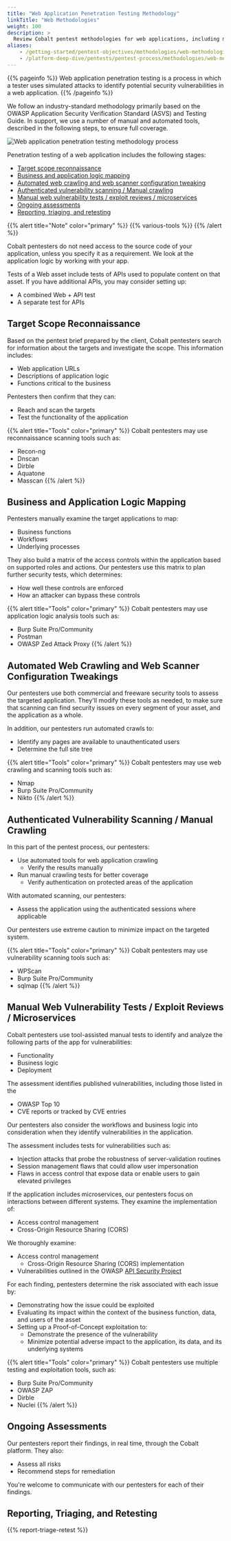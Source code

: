 ```yaml
---
title: "Web Application Penetration Testing Methodology"
linkTitle: "Web Methodologies"
weight: 100
description: >
  Review Cobalt pentest methodologies for web applications, including microservices.
aliases:
    - /getting-started/pentest-objectives/methodologies/web-methodologies/
    - /platform-deep-dive/pentests/pentest-process/methodologies/web-methodologies/
---
```


{{% pageinfo %}}
Web application penetration testing is a process in which a tester uses simulated attacks to identify potential security vulnerabilities in a web application.
{{% /pageinfo %}}

We follow an industry-standard methodology primarily based on the OWASP Application Security Verification Standard (ASVS) and Testing Guide. In support, we use a number of manual and automated tools, described in the following steps, to ensure full coverage.

![Web application penetration testing methodology process](/methodologies/web-app-pentest-methodology-process.png "Web application penetration testing methodology process")

Penetration testing of a web application includes the following stages:

- [Target scope reconnaissance](#target-scope-reconnaissance)
- [Business and application logic mapping](#business-and-application-logic-mapping)
- [Automated web crawling and web scanner configuration tweaking](#automated-web-crawling-and-web-scanner-configuration-tweakings)
- [Authenticated vulnerability scanning / Manual crawling](#authenticated-vulnerability-scanning--manual-crawling)
- [Manual web vulnerability tests / exploit reviews / microservices](#manual-web-vulnerability-tests--exploit-reviews--microservices)
- [Ongoing assessments](#ongoing-assessments)
- [Reporting, triaging, and retesting](#reporting-triaging-and-retesting)

{{% alert title="Note" color="primary" %}}
{{% various-tools %}}
{{% /alert %}}

Cobalt pentesters do not need access to the source code of your application, unless you specify it as a requirement. We look at the application logic by working with your app.

Tests of a Web asset include tests of APIs used to populate content on that asset. If you have additional APIs, you may consider setting up:

- A combined Web + API test
- A separate test for APIs

## Target Scope Reconnaissance

Based on the pentest brief prepared by the client, Cobalt pentesters search for
information about the targets and investigate the scope. This information
includes:

- Web application URLs
- Descriptions of application logic
- Functions critical to the business

Pentesters then confirm that they can:

- Reach and scan the targets
- Test the functionality of the application

{{% alert title="Tools" color="primary" %}}
Cobalt pentesters may use reconnaissance scanning tools such as:

- Recon-ng
- Dnscan
- Dirble
- Aquatone
- Masscan
{{% /alert %}}

## Business and Application Logic Mapping

Pentesters manually examine the target applications to map:

- Business functions
- Workflows
- Underlying processes

They also build a matrix of the access controls within the application based on
supported roles and actions. Our pentesters use this matrix to plan further security
tests, which determines:

- How well these controls are enforced
- How an attacker can bypass these controls

{{% alert title="Tools" color="primary" %}}
Cobalt pentesters may use application logic analysis tools such as:

- Burp Suite Pro/Community
- Postman
- OWASP Zed Attack Proxy
{{% /alert %}}

## Automated Web Crawling and Web Scanner Configuration Tweakings

Our pentesters use both commercial and freeware security tools to assess the targeted
application. They'll modify these tools as needed, to make sure that scanning can find
security issues on every segment of your asset, and the application as a whole.

In addition, our pentesters run automated crawls to:

- Identify any pages are available to unauthenticated users
- Determine the full site tree

{{% alert title="Tools" color="primary" %}}
Cobalt pentesters may use web crawling and scanning tools such as:

- Nmap
- Burp Suite Pro/Community
- Nikto
{{% /alert %}}

## Authenticated Vulnerability Scanning / Manual Crawling

In this part of the pentest process, our pentesters:

- Use automated tools for web application crawling
  - Verify the results manually
- Run manual crawling tests for better coverage
  - Verify authentication on protected areas of the application

With automated scanning, our pentesters:

- Assess the application using the authenticated sessions where applicable

Our pentesters use extreme caution to minimize impact on the targeted system.

{{% alert title="Tools" color="primary" %}}
Cobalt pentesters may use vulnerability scanning tools such as:

- WPScan
- Burp Suite Pro/Community
- sqlmap
{{% /alert %}}

## Manual Web Vulnerability Tests / Exploit Reviews / Microservices

Cobalt pentesters use tool-assisted manual tests to identify and analyze the
following parts of the app for vulnerabilities:

- Functionality
- Business logic
- Deployment

The assessment identifies published vulnerabilities, including those listed in the 

- OWASP Top 10
- CVE reports or tracked by CVE entries

Our pentesters also consider the workflows and business logic into consideration
when they identify vulnerabilities in the application.

The assessment includes tests for vulnerabilities such as:

- Injection attacks that probe the robustness of server-validation routines
- Session management flaws that could allow user impersonation
- Flaws in access control that expose data or enable users to gain elevated privileges

If the application includes microservices, our pentesters focus on interactions
between different systems. They examine the implementation of:

- Access control management
- Cross-Origin Resource Sharing (CORS)

We thoroughly examine:

- Access control management
  - Cross-Origin Resource Sharing (CORS) implementation
- Vulnerabilities outlined in the OWASP [API Security Project](https://owasp.org/www-project-api-security/)

For each finding, pentesters determine the risk associated with each issue by:

- Demonstrating how the issue could be exploited
- Evaluating its impact within the context of the business function, data, and
  users of the asset
- Setting up a Proof-of-Concept exploitation to:
  - Demonstrate the presence of the vulnerability
  - Minimize potential adverse impact to the application, its data, and its underlying systems

{{% alert title="Tools" color="primary" %}}
Cobalt pentesters use multiple testing and exploitation tools, such as:

- Burp Suite Pro/Community
- OWASP ZAP
- Dirble
- Nuclei
{{% /alert %}}

## Ongoing Assessments

Our pentesters report their findings, in real time, through the Cobalt platform.
They also:

- Assess all risks
- Recommend steps for remediation

You're welcome to communicate with our pentesters for each of their findings.

## Reporting, Triaging, and Retesting

{{% report-triage-retest %}}

